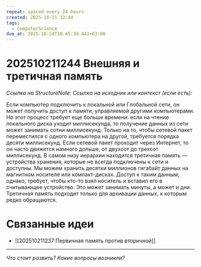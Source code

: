 ```yaml
---
repeat: spaced every 24 hours
created: 2025-10-21 12:44
tags:
  - computerScience
due_at: 2025-10-24T10:45:39.443+03:00
---
```

# 202510211244 Внешняя и третичная память

*Ссылка на StructureNote:*
*Ссылка на исходник или контекст (если есть):*

Если компьютер подключить к локальной или Глобальной сети, он может получить доступ к памяти, управляемой другими компьютерами. Но этот процесс требует еще больше времени: если на чтение локального диска уходит миллисекунда, то получение данных из сети может занимать сотни миллисекунд. Только на то, чтобы сетевой пакет переместился с одного компьютера на другой, требуется порядка десяти миллисекунд. Если сетевой пакет проходит через Интернет, то он часто движется намного дольше, от двухсот до трехсот миллисекунд. В самом низу иерархии находится третичная память — устройства хранения, которые не всегда подключены к сети и доступны. Мы можем хранить десятки миллионов гигабайт данных на магнитном носителе или компакт-дисках. Доступ к таким данным, однако, требует, чтобы кто-то взял носитель и вставил его в считывающее устройство. Это может занимать минуты, а может и дни. Третичная память подходит только для архивации данных, к которым редко обращаются.

# Связанные идеи

- [[202510211237 Первичная память против вторичной]]

---

*Что стоит развить? Какие вопросы возникли?*
